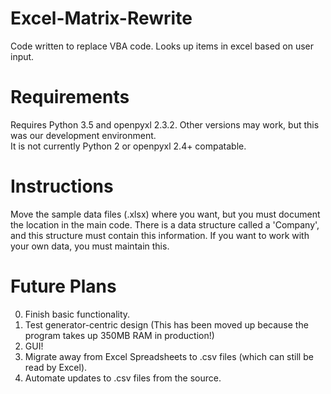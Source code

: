 # Excel-Matrix-Rewrite
Code written to replace VBA code.  Looks up items in excel based on user input.
# Requirements
Requires Python 3.5 and openpyxl 2.3.2.  Other versions may work, but this was our development environment.  
It is not currently Python 2 or openpyxl 2.4+ compatable.
# Instructions
Move the sample data files (.xlsx) where you want, but you must document the location in the main code.
There is a data structure called a 'Company', and this structure must contain this information.
If you want to work with your own data, you must maintain this.
# Future Plans
0. Finish basic functionality.
1. Test generator-centric design (This has been moved up because the program takes up 350MB RAM in production!)
2. GUI!
3. Migrate away from Excel Spreadsheets to .csv files (which can still be read by Excel).
4. Automate updates to .csv files from the source.
